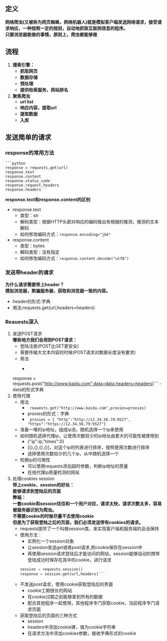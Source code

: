 ## 定义  
**网络爬虫(又被称为网页蜘蛛，网络机器人)就是模拟客户端发送网络请求，接受请求响应，一种按照一定的规则，自动地抓取互联网信息的程序。  
只要浏览器能做的事情，原则上，爬虫都能够做**
## 流程
1. **搜索引擎：**
	- **抓取网页**
	- **数据存储**
	- **预处理**
	- **提供检索服务，网站排名**
2. **聚焦爬虫**
	- **url list**
	- **响应内容，提取url**
	- **提取数据**
	- **入库**
## 发送简单的请求
### response的常用方法
	```python
	response = requests.get(url)
	response.text
	response.content
	response.status_code
	response.request.headers
	response.headers```  
**response.text和response.content的区别**  
- response.text  
	- 类型：str  
	- 解码类型：根据HTTP头部对响应的编码做出有根据的推测，推测的文本解码  
	- 如何修改编码方式：`response.encoding="jbk"`  
- response.content  
	- 类型：bytes  
	- 解码类型：没有指定  
	- 如何修改编码方式：`response.content.decode("utf8")`  
### 发送带header的请求
**为什么请求需要带上header？  
模拟浏览器，欺骗服务器，获取和浏览器一致的内容。**  
- header的形式:字典  
- 用法:requests.get(url,headers=headers)
### Reauests深入
1. 发送POST请求  
**哪些地方我们会用到POST请求：**
	- 登陆注册(POST比GET更安全)
	- 需要传输大文本内容的时候(POST请求对数据长度没有要求)
	- 用法
		- ```python
 	response = requests.post("http://www.baidu.com",data=data,headers=headers)```
    	- data的形式字典
2. 使用代理
	- 用法
		- `
    	reauests.get("http://www.baidu.com",proxies=proxies)`
    	- proxies的形式：字典
   		- `
    	proxies = {
		"http":"http://12.34.56.79:9527",
       	"https":"https://12.34.56.79:9527"}`
	- 准备一堆的ip地址，组成ip池，随机选择一个ip来使用
	- 如何随机选择代理ip，让使用次数较少的ip地址由更大的可能性被使用到
		- {"ip":ip,"times":0}
    	- [{},{},{},{}]，对这个ip的列表进行排序，按照使用次数进行排序
    	- 选择使用次数较少的几个ip，从中随机选择一个
	- 检擦ip的可用性
		- 可以使用requests添加超时参数，判断ip地址的质量
    	- 在线代理ip质量检测的网站
3. 处理cookies session  
**带上cookie、session的好处：  
能够请求到登陆后的页面  
弊端：  
一套cookie和session往往和一个用户对应，请求太快，请求次数太多，容易被服务器识别为爬虫。  
不需要cookie的时候尽量不去使用cookie  
但是为了获取登陆之后的页面，我们必须发送带有cookies的请求。**
	- requests提供了一个叫做session类，来实现客户端和服务端的会话保持
	- 使用方法：
		- 实例化一个session对象
    	- 让session发送get或者post请求,把cookie保存在session中
    	- 再使用session请求登陆后才能访问的网站，session能够自动的携带登陆成功时保存在其中的cookie，进行请求
    	```python
    	session = requests.session()
    	response = session.get(url,headers)```
	- 不发送post请求，使用cookie获取登陆后的界面
		- cookie工期很长的网站
    	- 在cookie过期之前能够拿到所有的数据
    	- 配合其他程序一起使用，其他程序专门获取cookie，当前程序专门请求页面
	- 获取登陆后的页面的三种方式
		- session
    	- headers中添加cookie建，值为cookie字符串
    	- 在请求方法中添加cookies参数，接收字典形式的cookie